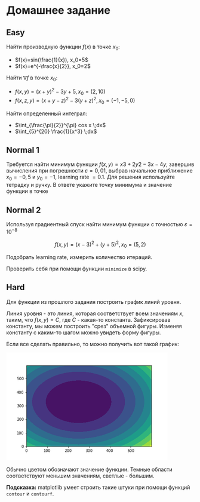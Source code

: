 # Домашнее задание

## Easy

Найти производную функции $f(x)$ в точке $x_0$:

- $f(x)=sin(\frac{1}{x}), x_0=5$
- $f(x)=e^{-\frac{x}{2}}, x_0=2$

Найти $\nabla f$ в точке $x_0$:

- $f(x, y) = (x+y)^2 - 3y + 5, x_0 = (2, 10)$
- $f(x, z, y) = (x+y-z)^2 - 3(y+z)^2, x_0=(-1, -5, 0)$

Найти определенный интеграл:
- $\int_{\frac{\pi}{2}}^{\pi} cos x \;dx$
- $\int_{5}^{20} \frac{1}{x^3} \;dx$

## Normal 1
Требуется найти минимум функции $f(x, y) = x3+2y2-3x-4y$, завершив вычисления при погрешности $\varepsilon = 0,01$,  выбрав начальное приближение $x_0 = - 0,5$  и $y_0 = -1$,  learning rate $= 0.1$. Для решения используйте тетрадку и ручку. В ответе укажите точку минимума и значение функции в точке


## Normal 2

Используя градиентный спуск найти минимум функции с точностью $\varepsilon=10^{-8}$

$$f(x, y) = (x - 3)^2 + (y+5)^2, x_0=(5, 2)$$

Подобрать learning rate, измерить количество итераций.

Проверить себя при помощи функции `minimize` в scipy.

## Hard

Для функции из прошлого задания построить график линий уровня.

Линия уровня - это линия, которая соответствует всем значениям $x$, таким, что $f(x, y) = C$, где $C$ - какая-то константа. Зафиксировав константу, мы можем построить "срез" объемной фигуры. Изменяя константу с каким-то шагом можно увидеть форму фигуры.

Если все сделать правильно, то можно получить вот такой график:

![module_7_hw](../images/module_7_hw.png)

Обычно цветом обозначают значение функции. Темные области соответствуют меньшим значениям, светлые - большим.

**Подсказка:** matplotlib умеет строить такие штуки при помощи функций `contour` и `contourf`.
